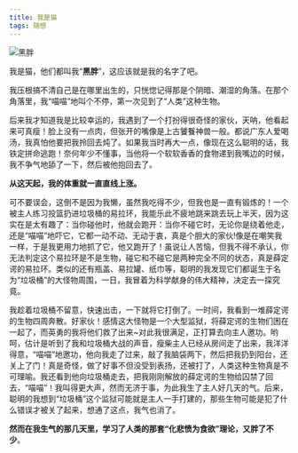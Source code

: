 ```yaml
---
title: 我是猫
tags: 随想 
---
```


![黑胖]("https://github.com/kolento178/MarkdownPicture/raw/main/%E5%BE%AE%E4%BF%A1%E5%9B%BE%E7%89%87_20201118210530.jpg")

我是猫，他们都叫我“**黑胖**”，这应该就是我的名字了吧。

我压根搞不清自己是在哪里出生的，只恍惚记得那是个阴暗、潮湿的角落。在那个角落里，我“喵喵”地叫个不停，第一次见到了“人类”这种生物。

后来我才知道我是比较幸运的，我遇到了一个打扮得很奇怪的家伙，天呐，他看起来可真瘦！脸上没有一点肉，但张开的嘴像是上古饕餮神兽一般。都说广东人爱喝汤，我真怕他要把我拎回去炖了。如果我当时再大一点，像现在这么聪明的话，我铁定拼命逃跑！奈何年少不懂事，当他将一个软软香香的食物递到我嘴边的时候，我不争气地舔了一下，然后被他抱回去了。

**从这天起，我的体重就一直直线上涨。**

可不要误会，这倒不是因为我懒，虽然我吃得不少，但我也是一直有锻炼的！一个被主人练习投篮扔进垃圾桶的易拉环，我能乐此不疲地跳来跳去玩上半天，因为这实在是太有趣了：当你碰他时，他就会跑开：当你不碰它时，无论你是绕着他走，还是“喵喵”地吓它，它都一动不动、无动于衷，真是个胆大的家伙!像是在嘲笑我一样，于是我更用力地抓了它，他又跑开了！虽说让人苦恼，但我不得不承认，你无法判定这个易拉环是不是生物，碰它和不碰它是两种完全不同的状态，真是薛定谔的易拉环。类似的还有瓶盖、易拉罐、纸巾等，聪明的我发现它们都诞生于名为“垃圾桶”的大怪物周围，一日，我冒着为科学献身的伟大精神，决定去一探究竟。

我趁着垃圾桶不留意，快速出击，一下就将它打倒了。一时间，我看到一堆薛定谔的生物四周奔散。好家伙！感情这大怪物是一个大型监狱，将薛定谔的生物们困在一起了，而英勇的我将他们救了出来~对此我很满足，正打算去向主人邀功。哟呵，估计是听到了我和垃圾桶大战的声音，瘦柴主人已经从房间走了出来，我洋洋得意，“喵喵”地邀功，他向我走了过来，敲了我脑袋两下，然后把我扔到阳台，还关上了门！真是奇怪，做了好事不但没受到表扬，还被打了，人类这种生物真是不可理喻。我还看到他向垃圾桶走去，把我刚刚解放的薛定谔的生物给囚禁了回去，“喵喵”！我叫得更大声，然而无济于事，为此我生了主人好几天的气。后来，聪明的我想到“垃圾桶”这个监狱可能就是主人一手打建的，那些生物可能是犯了什么错误才被关了起来，想通了这点，我气也消了。

**然而在我生气的那几天里，学习了人类的那套“化悲愤为食欲”理论，又胖了不少**。
